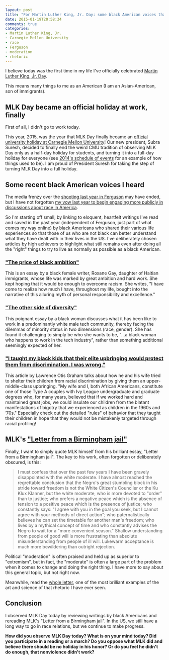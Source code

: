 ```yaml
---
layout: post
title: "For Martin Luther King, Jr. Day: some black American voices that spoke to me recently"
date: 2015-01-19T20:58:34
comments: true
categories:
- Martin Luther King, Jr.
- Carnegie Mellon University
- race
- Ferguson
- moderation
- rhetoric
---
```

I believe today was the first time in my life I've officially celebrated [Martin Luther King, Jr. Day](http://en.wikipedia.org/wiki/Martin_Luther_King,_Jr._Day).

This means many things to me as an American (I am an Asian-American, son of immigrants).

<!--more-->

## MLK Day became an official holiday at work, finally

First of all, I didn't go to work today.

This year, 2015, was the year that MLK Day finally became an [official university holiday at Carnegie Mellon University](http://www.cmu.edu/leadership/president-suresh/presidential-communications/2014/2014-08-21.html)! Our new president, Subra Suresh, decided to finally end the weird CMU tradition of observing MLK Day only as a half-day holiday for students, and turning it into a full-day holiday for everyone (see [2014's schedule of events](http://www.cmu.edu/cipi/news-events/2014/140114_Frazer-2014-MLK-Keynote-Address.html) for an example of how things used to be). I am proud of President Suresh for taking the step of turning MLK Day into a full holiday.

## Some recent black American voices I heard

The media frenzy over the [shooting last year in Ferguson](http://en.wikipedia.org/wiki/Shooting_of_Michael_Brown) may have ended, but I have not forgotten [my vow last year to begin engaging more publicly in discussions about race in America](/blog/2014/11/27/report-on-my-fourth-day-of-stoic-week-2014/).

So I'm starting off small, by linking to eloquent, heartfelt writings I've read and saved in the past year (independent of Ferguson, just part of what comes my way online) by black Americans who shared their various life experiences so that those of us who are not black can better understand what they have dealt with in their lives in the US. I've deliberately chosen articles by high achievers to highlight what still remains even after doing all the "right" things to try to live as normally as possible as a black American.

### ["The price of black ambition"](http://www.vqronline.org/essays-articles/2014/10/price-black-ambition)

This is an essay by a black female writer, Roxane Gay, daughter of Haitian immigrants, whose life was marked by great ambition and hard work. She kept hoping that it would be enough to overcome racism. She writes, "I have come to realize how much I have, throughout my life, bought into the narrative of this alluring myth of personal responsibility and excellence."

### ["The other side of diversity"](http://medium.com/@ericajoy/the-other-side-of-diversity-1bb3de2f053e)

This poignant essay by a black woman discusses what it has been like to work in a predominantly white male tech community, thereby facing the dilemmas of minority status in two dimensions (race, gender). She has found it challenging to simply be who she wants to be, "...a black woman who happens to work in the tech industry", rather than something additional seemingly expected of her.

### ["I taught my black kids that their elite upbringing would protect them from discrimination. I was wrong."](http://www.washingtonpost.com/posteverything/wp/2014/11/06/i-taught-my-black-kids-that-their-elite-upbringing-would-protect-them-from-discrimination-i-was-wrong/)

This article by Lawrence Otis Graham talks about how he and his wife tried to shelter their children from racial discrimination by giving them an upper-middle-class upbringing. "My wife and I, both African Americans, constitute one of those Type A couples with Ivy League undergraduate and graduate degrees who, for many years, believed that if we worked hard and maintained great jobs, we could insulate our children from the blatant manifestations of bigotry that we experienced as children in the 1960s and ’70s." Especially check out the detailed "rules" of behavior that they taught their children in hope that they would not be mistakenly targeted through racial profiling!

## MLK's ["Letter from a Birmingham jail"](http://www.africa.upenn.edu/Articles_Gen/Letter_Birmingham.html)

Finally, I want to simply quote MLK himself from his brilliant essay, "Letter from a Birmingham jail". The key to his work, often forgotten or deliberately obscured, is this:

<blockquote>
I must confess that over the past few years I have been gravely disappointed with the white moderate. I have almost reached the regrettable conclusion that the Negro's great stumbling block in his stride toward freedom is not the White Citizen's Counciler or the Ku Klux Klanner, but the white moderate, who is more devoted to "order" than to justice; who prefers a negative peace which is the absence of tension to a positive peace which is the presence of justice; who constantly says: "I agree with you in the goal you seek, but I cannot agree with your methods of direct action"; who paternalistically believes he can set the timetable for another man's freedom; who lives by a mythical concept of time and who constantly advises the Negro to wait for a "more convenient season." Shallow understanding from people of good will is more frustrating than absolute misunderstanding from people of ill will. Lukewarm acceptance is much more bewildering than outright rejection.
</blockquote>

Political "moderation" is often praised and held up as superior to "extremism", but in fact, the "moderate" is often a large part of the problem when it comes to change and doing the right thing. I have more to say about this general topic, but not right now.

Meanwhile, read the [whole letter](http://www.africa.upenn.edu/Articles_Gen/Letter_Birmingham.html), one of the most brilliant examples of the art and science of that rhetoric I have ever seen.

## Conclusion

I observed MLK Day today by reviewing writings by black Americans and rereading MLK's "Letter from a Birmingham jail". In the US, we still have a long way to go in race relations, but we continue to make progress.

**How did you observe MLK Day today? What is on your mind today? Did you participate in a reading or a march? Do you oppose what MLK did and believe there should be no holiday in his honor? Or do you feel he didn't do enough, that nonviolence didn't work?**
